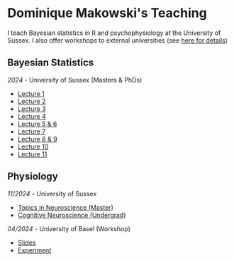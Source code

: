 # Dominique Makowski's Teaching

I teach Bayesian statistics in R and psychophysiology at the University of Sussex.
I also offer workshops to external universities (see [here for details](https://dominiquemakowski.github.io/services/))

## Bayesian Statistics
*2024* - University of Sussex (Masters & PhDs)

- [Lecture 1](https://dominiquemakowski.github.io/teaching/BayesianStatistics/2024/1_Distributions)
- [Lecture 2](https://dominiquemakowski.github.io/teaching/BayesianStatistics/2024/2_MLE)
- [Lecture 3](https://dominiquemakowski.github.io/teaching/BayesianStatistics/2024/3_Bootstrapping)
- [Lecture 4](https://dominiquemakowski.github.io/teaching/BayesianStatistics/2024/4_BayesTheorem)
- [Lecture 5 & 6](https://dominiquemakowski.github.io/teaching/BayesianStatistics/2024/5_BayesFactors)
- [Lecture 7](https://dominiquemakowski.github.io/teaching/BayesianStatistics/2024/7_Posteriors)
- [Lecture 8 & 9](https://dominiquemakowski.github.io/teaching/BayesianStatistics/2024/8_LinearModelsPriors)
- [Lecture 10](https://dominiquemakowski.github.io/teaching/BayesianStatistics/2024/9_LinearModelsPosterior)
- [Lecture 11](https://dominiquemakowski.github.io/teaching/BayesianStatistics/2024/10_Models)

## Physiology

*11/2024* - University of Sussex

- [Topics in Neuroscience (Master)](https://dominiquemakowski.github.io/teaching/Physiology/2024_PG_TopicsNeuroscience)
- [Cognitive Neuroscience (Undergrad)](https://dominiquemakowski.github.io/teaching/Physiology/2024_UG_CognitiveNeuroscience)

*04/2024* - University of Basel (Workshop)

- [Slides](https://dominiquemakowski.github.io/teaching/Physiology/2024_Basel)
- [Experiment](https://dominiquemakowski.github.io/teaching/Physiology/2024_Basel/experiment)

